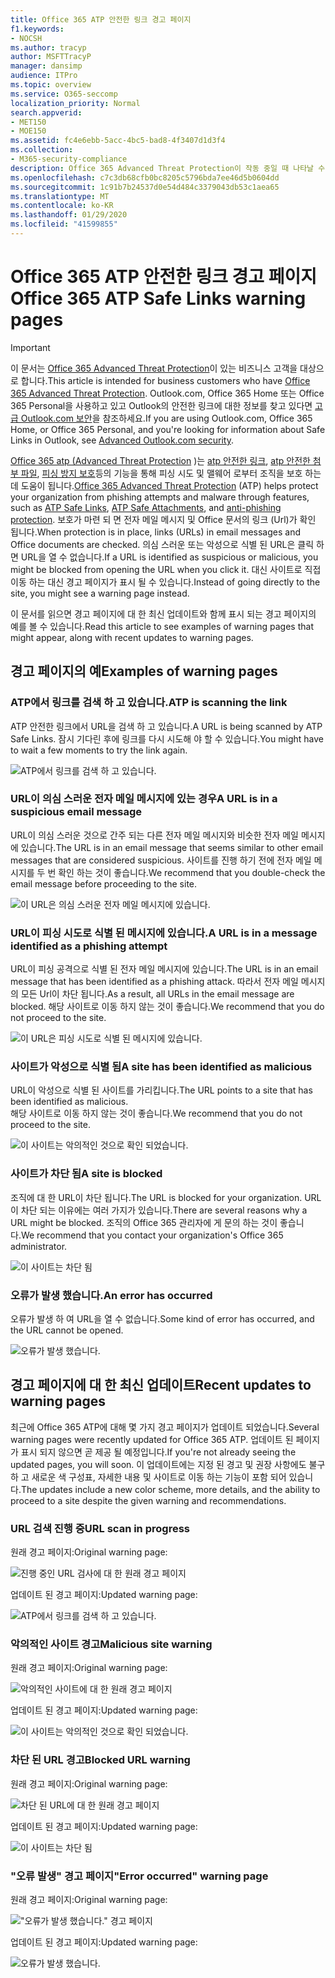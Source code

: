 ```yaml
---
title: Office 365 ATP 안전한 링크 경고 페이지
f1.keywords:
- NOCSH
ms.author: tracyp
author: MSFTTracyP
manager: dansimp
audience: ITPro
ms.topic: overview
ms.service: O365-seccomp
localization_priority: Normal
search.appverid:
- MET150
- MOE150
ms.assetid: fc4e6ebb-5acc-4bc5-bad8-4f3407d1d3f4
ms.collection:
- M365-security-compliance
description: Office 365 Advanced Threat Protection이 작동 중일 때 나타날 수 있는 경고 페이지에 대 한 개요를 가져옵니다.
ms.openlocfilehash: c7c3db68cfb0bc8205c5796bda7ee46d5b0604dd
ms.sourcegitcommit: 1c91b7b24537d0e54d484c3379043db53c1aea65
ms.translationtype: MT
ms.contentlocale: ko-KR
ms.lasthandoff: 01/29/2020
ms.locfileid: "41599855"
---
```

# <a name="office-365-atp-safe-links-warning-pages"></a><span data-ttu-id="e4c8e-103">Office 365 ATP 안전한 링크 경고 페이지</span><span class="sxs-lookup"><span data-stu-id="e4c8e-103">Office 365 ATP Safe Links warning pages</span></span>

> [!IMPORTANT]
> <span data-ttu-id="e4c8e-104">이 문서는 [Office 365 Advanced Threat Protection](office-365-atp.md)이 있는 비즈니스 고객을 대상으로 합니다.</span><span class="sxs-lookup"><span data-stu-id="e4c8e-104">This article is intended for business customers who have [Office 365 Advanced Threat Protection](office-365-atp.md).</span></span> <span data-ttu-id="e4c8e-105">Outlook.com, Office 365 Home 또는 Office 365 Personal을 사용하고 있고 Outlook의 안전한 링크에 대한 정보를 찾고 있다면 [고급 Outlook.com 보안](https://support.office.com/article/882d2243-eab9-4545-a58a-b36fee4a46e2)을 참조하세요.</span><span class="sxs-lookup"><span data-stu-id="e4c8e-105">If you are using Outlook.com, Office 365 Home, or Office 365 Personal, and you're looking for information about Safe Links in Outlook, see [Advanced Outlook.com security](https://support.office.com/article/882d2243-eab9-4545-a58a-b36fee4a46e2).</span></span>

<span data-ttu-id="e4c8e-106">[Office 365 atp (Advanced Threat Protection](office-365-atp.md) )는 [atp 안전한 링크](atp-safe-links.md), [atp 안전한 첨부 파일](atp-safe-attachments.md), [피싱 방지 보호](anti-phishing-protection.md)등의 기능을 통해 피싱 시도 및 맬웨어 로부터 조직을 보호 하는 데 도움이 됩니다.</span><span class="sxs-lookup"><span data-stu-id="e4c8e-106">[Office 365 Advanced Threat Protection](office-365-atp.md) (ATP) helps protect your organization from phishing attempts and malware through features, such as [ATP Safe Links](atp-safe-links.md), [ATP Safe Attachments](atp-safe-attachments.md), and [anti-phishing protection](anti-phishing-protection.md).</span></span> <span data-ttu-id="e4c8e-107">보호가 마련 되 면 전자 메일 메시지 및 Office 문서의 링크 (Url)가 확인 됩니다.</span><span class="sxs-lookup"><span data-stu-id="e4c8e-107">When protection is in place, links (URLs) in email messages and Office documents are checked.</span></span> <span data-ttu-id="e4c8e-108">의심 스러운 또는 악성으로 식별 된 URL은 클릭 하면 URL을 열 수 없습니다.</span><span class="sxs-lookup"><span data-stu-id="e4c8e-108">If a URL is identified as suspicious or malicious, you might be blocked from opening the URL when you click it.</span></span> <span data-ttu-id="e4c8e-109">대신 사이트로 직접 이동 하는 대신 경고 페이지가 표시 될 수 있습니다.</span><span class="sxs-lookup"><span data-stu-id="e4c8e-109">Instead of going directly to the site, you might see a warning page instead.</span></span> 
  
<span data-ttu-id="e4c8e-110">이 문서를 읽으면 경고 페이지에 대 한 최신 업데이트와 함께 표시 되는 경고 페이지의 예를 볼 수 있습니다.</span><span class="sxs-lookup"><span data-stu-id="e4c8e-110">Read this article to see examples of warning pages that might appear, along with recent updates to warning pages.</span></span>
  
## <a name="examples-of-warning-pages"></a><span data-ttu-id="e4c8e-111">경고 페이지의 예</span><span class="sxs-lookup"><span data-stu-id="e4c8e-111">Examples of warning pages</span></span>

### <a name="atp-is-scanning-the-link"></a><span data-ttu-id="e4c8e-112">ATP에서 링크를 검색 하 고 있습니다.</span><span class="sxs-lookup"><span data-stu-id="e4c8e-112">ATP is scanning the link</span></span>

<span data-ttu-id="e4c8e-113">ATP 안전한 링크에서 URL을 검색 하 고 있습니다.</span><span class="sxs-lookup"><span data-stu-id="e4c8e-113">A URL is being scanned by ATP Safe Links.</span></span> <span data-ttu-id="e4c8e-114">잠시 기다린 후에 링크를 다시 시도해 야 할 수 있습니다.</span><span class="sxs-lookup"><span data-stu-id="e4c8e-114">You might have to wait a few moments to try the link again.</span></span>

![ATP에서 링크를 검색 하 고 있습니다.](../media/ee8dd5ed-6b91-4248-b054-12b719e8d0ed.png)

### <a name="a-url-is-in-a-suspicious-email-message"></a><span data-ttu-id="e4c8e-116">URL이 의심 스러운 전자 메일 메시지에 있는 경우</span><span class="sxs-lookup"><span data-stu-id="e4c8e-116">A URL is in a suspicious email message</span></span>

<span data-ttu-id="e4c8e-117">URL이 의심 스러운 것으로 간주 되는 다른 전자 메일 메시지와 비슷한 전자 메일 메시지에 있습니다.</span><span class="sxs-lookup"><span data-stu-id="e4c8e-117">The URL is in an email message that seems similar to other email messages that are considered suspicious.</span></span> <span data-ttu-id="e4c8e-118">사이트를 진행 하기 전에 전자 메일 메시지를 두 번 확인 하는 것이 좋습니다.</span><span class="sxs-lookup"><span data-stu-id="e4c8e-118">We recommend that you double-check the email message before proceeding to the site.</span></span>

![이 URL은 의심 스러운 전자 메일 메시지에 있습니다.](../media/33f57923-23e3-4b0f-838b-6ad589ba897b.png)

### <a name="a-url-is-in-a-message-identified-as-a-phishing-attempt"></a><span data-ttu-id="e4c8e-120">URL이 피싱 시도로 식별 된 메시지에 있습니다.</span><span class="sxs-lookup"><span data-stu-id="e4c8e-120">A URL is in a message identified as a phishing attempt</span></span>

<span data-ttu-id="e4c8e-121">URL이 피싱 공격으로 식별 된 전자 메일 메시지에 있습니다.</span><span class="sxs-lookup"><span data-stu-id="e4c8e-121">The URL is in an email message that has been identified as a phishing attack.</span></span> <span data-ttu-id="e4c8e-122">따라서 전자 메일 메시지의 모든 Url이 차단 됩니다.</span><span class="sxs-lookup"><span data-stu-id="e4c8e-122">As a result, all URLs in the email message are blocked.</span></span> <span data-ttu-id="e4c8e-123">해당 사이트로 이동 하지 않는 것이 좋습니다.</span><span class="sxs-lookup"><span data-stu-id="e4c8e-123">We recommend that you do not proceed to the site.</span></span>

![이 URL은 피싱 시도로 식별 된 메시지에 있습니다.](../media/6e544a28-0604-4821-aba6-d5a57bb917e5.png)

### <a name="a-site-has-been-identified-as-malicious"></a><span data-ttu-id="e4c8e-125">사이트가 악성으로 식별 됨</span><span class="sxs-lookup"><span data-stu-id="e4c8e-125">A site has been identified as malicious</span></span>

<span data-ttu-id="e4c8e-126">URL이 악성으로 식별 된 사이트를 가리킵니다.</span><span class="sxs-lookup"><span data-stu-id="e4c8e-126">The URL points to a site that has been identified as malicious.</span></span>  <br/> <span data-ttu-id="e4c8e-127">해당 사이트로 이동 하지 않는 것이 좋습니다.</span><span class="sxs-lookup"><span data-stu-id="e4c8e-127">We recommend that you do not proceed to the site.</span></span>

![이 사이트는 악의적인 것으로 확인 되었습니다.](../media/058883c8-23f0-4672-9c1c-66b084796177.png)

### <a name="a-site-is-blocked"></a><span data-ttu-id="e4c8e-129">사이트가 차단 됨</span><span class="sxs-lookup"><span data-stu-id="e4c8e-129">A site is blocked</span></span>

<span data-ttu-id="e4c8e-130">조직에 대 한 URL이 차단 됩니다.</span><span class="sxs-lookup"><span data-stu-id="e4c8e-130">The URL is blocked for your organization.</span></span> <span data-ttu-id="e4c8e-131">URL이 차단 되는 이유에는 여러 가지가 있습니다.</span><span class="sxs-lookup"><span data-stu-id="e4c8e-131">There are several reasons why a URL might be blocked.</span></span> <span data-ttu-id="e4c8e-132">조직의 Office 365 관리자에 게 문의 하는 것이 좋습니다.</span><span class="sxs-lookup"><span data-stu-id="e4c8e-132">We recommend that you contact your organization's Office 365 administrator.</span></span>

![이 사이트는 차단 됨](../media/6b4bda2d-a1e6-419e-8b10-588e83c3af3f.png)

### <a name="an-error-has-occurred"></a><span data-ttu-id="e4c8e-134">오류가 발생 했습니다.</span><span class="sxs-lookup"><span data-stu-id="e4c8e-134">An error has occurred</span></span>

<span data-ttu-id="e4c8e-135">오류가 발생 하 여 URL을 열 수 없습니다.</span><span class="sxs-lookup"><span data-stu-id="e4c8e-135">Some kind of error has occurred, and the URL cannot be opened.</span></span>

![오류가 발생 했습니다.](../media/2f7465a4-1cf4-4c1c-b7d4-3c07e4b795b4.png)

## <a name="recent-updates-to-warning-pages"></a><span data-ttu-id="e4c8e-137">경고 페이지에 대 한 최신 업데이트</span><span class="sxs-lookup"><span data-stu-id="e4c8e-137">Recent updates to warning pages</span></span>

<span data-ttu-id="e4c8e-138">최근에 Office 365 ATP에 대해 몇 가지 경고 페이지가 업데이트 되었습니다.</span><span class="sxs-lookup"><span data-stu-id="e4c8e-138">Several warning pages were recently updated for Office 365 ATP.</span></span> <span data-ttu-id="e4c8e-139">업데이트 된 페이지가 표시 되지 않으면 곧 제공 될 예정입니다.</span><span class="sxs-lookup"><span data-stu-id="e4c8e-139">If you're not already seeing the updated pages, you will soon.</span></span> <span data-ttu-id="e4c8e-140">이 업데이트에는 지정 된 경고 및 권장 사항에도 불구 하 고 새로운 색 구성표, 자세한 내용 및 사이트로 이동 하는 기능이 포함 되어 있습니다.</span><span class="sxs-lookup"><span data-stu-id="e4c8e-140">The updates include a new color scheme, more details, and the ability to proceed to a site despite the given warning and recommendations.</span></span>

### <a name="url-scan-in-progress"></a><span data-ttu-id="e4c8e-141">URL 검색 진행 중</span><span class="sxs-lookup"><span data-stu-id="e4c8e-141">URL scan in progress</span></span>

<span data-ttu-id="e4c8e-142">원래 경고 페이지:</span><span class="sxs-lookup"><span data-stu-id="e4c8e-142">Original warning page:</span></span>

![진행 중인 URL 검사에 대 한 원래 경고 페이지](../media/04368763-763f-43d6-94a4-a48291d36893.png)

<span data-ttu-id="e4c8e-144">업데이트 된 경고 페이지:</span><span class="sxs-lookup"><span data-stu-id="e4c8e-144">Updated warning page:</span></span>

![ATP에서 링크를 검색 하 고 있습니다.](../media/ee8dd5ed-6b91-4248-b054-12b719e8d0ed.png)

### <a name="malicious-site-warning"></a><span data-ttu-id="e4c8e-146">악의적인 사이트 경고</span><span class="sxs-lookup"><span data-stu-id="e4c8e-146">Malicious site warning</span></span>

<span data-ttu-id="e4c8e-147">원래 경고 페이지:</span><span class="sxs-lookup"><span data-stu-id="e4c8e-147">Original warning page:</span></span>

![악의적인 사이트에 대 한 원래 경고 페이지](../media/b9efda09-6dd8-46ef-82cb-56e4d538b8f5.png)

<span data-ttu-id="e4c8e-149">업데이트 된 경고 페이지:</span><span class="sxs-lookup"><span data-stu-id="e4c8e-149">Updated warning page:</span></span>

![이 사이트는 악의적인 것으로 확인 되었습니다.](../media/058883c8-23f0-4672-9c1c-66b084796177.png)

### <a name="blocked-url-warning"></a><span data-ttu-id="e4c8e-151">차단 된 URL 경고</span><span class="sxs-lookup"><span data-stu-id="e4c8e-151">Blocked URL warning</span></span>

<span data-ttu-id="e4c8e-152">원래 경고 페이지:</span><span class="sxs-lookup"><span data-stu-id="e4c8e-152">Original warning page:</span></span>

![차단 된 URL에 대 한 원래 경고 페이지](../media/3d6ba028-30bf-45fc-958e-d3aad3defc83.png)

<span data-ttu-id="e4c8e-154">업데이트 된 경고 페이지:</span><span class="sxs-lookup"><span data-stu-id="e4c8e-154">Updated warning page:</span></span>

![이 사이트는 차단 됨](../media/6b4bda2d-a1e6-419e-8b10-588e83c3af3f.png)

### <a name="error-occurred-warning-page"></a><span data-ttu-id="e4c8e-156">"오류 발생" 경고 페이지</span><span class="sxs-lookup"><span data-stu-id="e4c8e-156">"Error occurred" warning page</span></span>

<span data-ttu-id="e4c8e-157">원래 경고 페이지:</span><span class="sxs-lookup"><span data-stu-id="e4c8e-157">Original warning page:</span></span>

!["오류가 발생 했습니다." 경고 페이지](../media/9aaa4383-2f23-48be-bdaa-8efbcb2acc70.png)

<span data-ttu-id="e4c8e-159">업데이트 된 경고 페이지:</span><span class="sxs-lookup"><span data-stu-id="e4c8e-159">Updated warning page:</span></span>

![오류가 발생 했습니다.](../media/2f7465a4-1cf4-4c1c-b7d4-3c07e4b795b4.png)
   
